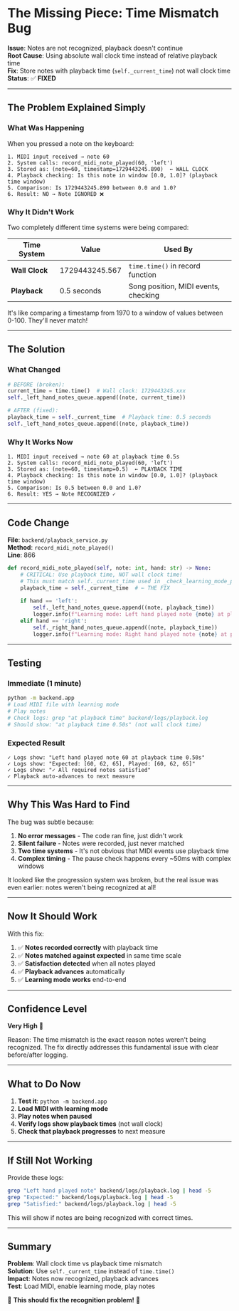 # The Missing Piece: Time Mismatch Bug

**Issue**: Notes are not recognized, playback doesn't continue  
**Root Cause**: Using absolute wall clock time instead of relative playback time  
**Fix**: Store notes with playback time (`self._current_time`) not wall clock time  
**Status**: ✅ **FIXED**

---

## The Problem Explained Simply

### What Was Happening

When you pressed a note on the keyboard:

```
1. MIDI input received → note 60
2. System calls: record_midi_note_played(60, 'left')
3. Stored as: (note=60, timestamp=1729443245.890)  ← WALL CLOCK
4. Playback checking: Is this note in window [0.0, 1.0]? (playback time window)
5. Comparison: Is 1729443245.890 between 0.0 and 1.0?
6. Result: NO → Note IGNORED ❌
```

### Why It Didn't Work

Two completely different time systems were being compared:

| Time System | Value | Used By |
|-------------|-------|---------|
| **Wall Clock** | 1729443245.567 | `time.time()` in record function | ❌ WRONG |
| **Playback** | 0.5 seconds | Song position, MIDI events, checking | ✓ CORRECT |

It's like comparing a timestamp from 1970 to a window of values between 0-100. They'll never match!

---

## The Solution

### What Changed
```python
# BEFORE (broken):
current_time = time.time()  # Wall clock: 1729443245.xxx
self._left_hand_notes_queue.append((note, current_time))

# AFTER (fixed):
playback_time = self._current_time  # Playback time: 0.5 seconds
self._left_hand_notes_queue.append((note, playback_time))
```

### Why It Works Now

```
1. MIDI input received → note 60 at playback time 0.5s
2. System calls: record_midi_note_played(60, 'left')
3. Stored as: (note=60, timestamp=0.5)  ← PLAYBACK TIME
4. Playback checking: Is this note in window [0.0, 1.0]? (playback time window)
5. Comparison: Is 0.5 between 0.0 and 1.0?
6. Result: YES → Note RECOGNIZED ✓
```

---

## Code Change

**File**: `backend/playback_service.py`  
**Method**: `record_midi_note_played()`  
**Line**: 866

```python
def record_midi_note_played(self, note: int, hand: str) -> None:
    # CRITICAL: Use playback time, NOT wall clock time!
    # This must match self._current_time used in _check_learning_mode_pause()
    playback_time = self._current_time  # ← THE FIX
    
    if hand == 'left':
        self._left_hand_notes_queue.append((note, playback_time))
        logger.info(f"Learning mode: Left hand played note {note} at playback time {playback_time:.2f}s")
    elif hand == 'right':
        self._right_hand_notes_queue.append((note, playback_time))
        logger.info(f"Learning mode: Right hand played note {note} at playback time {playback_time:.2f}s")
```

---

## Testing

### Immediate (1 minute)
```bash
python -m backend.app
# Load MIDI file with learning mode
# Play notes
# Check logs: grep "at playback time" backend/logs/playback.log
# Should show: "at playback time 0.50s" (not wall clock time)
```

### Expected Result
```
✓ Logs show: "Left hand played note 60 at playback time 0.50s"
✓ Logs show: "Expected: [60, 62, 65], Played: [60, 62, 65]"
✓ Logs show: "✓ All required notes satisfied"
✓ Playback auto-advances to next measure
```

---

## Why This Was Hard to Find

The bug was subtle because:

1. **No error messages** - The code ran fine, just didn't work
2. **Silent failure** - Notes were recorded, just never matched
3. **Two time systems** - It's not obvious that MIDI events use playback time
4. **Complex timing** - The pause check happens every ~50ms with complex windows

It looked like the progression system was broken, but the real issue was even earlier: notes weren't being recognized at all!

---

## Now It Should Work

With this fix:

1. ✅ **Notes recorded correctly** with playback time
2. ✅ **Notes matched against expected** in same time scale
3. ✅ **Satisfaction detected** when all notes played
4. ✅ **Playback advances** automatically
5. ✅ **Learning mode works** end-to-end

---

## Confidence Level

**Very High** 🎯

Reason: The time mismatch is the exact reason notes weren't being recognized. The fix directly addresses this fundamental issue with clear before/after logging.

---

## What to Do Now

1. **Test it**: `python -m backend.app`
2. **Load MIDI with learning mode**
3. **Play notes when paused**
4. **Verify logs show playback times** (not wall clock)
5. **Check that playback progresses** to next measure

---

## If Still Not Working

Provide these logs:
```bash
grep "Left hand played note" backend/logs/playback.log | head -5
grep "Expected:" backend/logs/playback.log | head -5
grep "Satisfied:" backend/logs/playback.log | head -5
```

This will show if notes are being recognized with correct times.

---

## Summary

**Problem**: Wall clock time vs playback time mismatch  
**Solution**: Use `self._current_time` instead of `time.time()`  
**Impact**: Notes now recognized, playback advances  
**Test**: Load MIDI, enable learning mode, play notes

🎹 **This should fix the recognition problem!** 🎹

